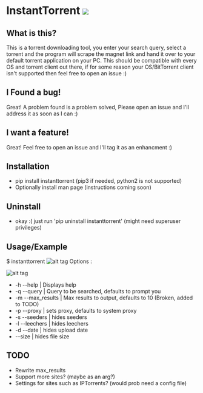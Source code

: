 # InstantTorrent <img src="http://www.free-emoticons.com/files/computer-emoticons/4379.png" style="border:0px;vertical-align:middle">

## What is this?
This is a torrent downloading tool, you enter your search query, select a torrent and the program will scrape the magnet link and hand it over to your default torrent application on your PC.
This should be compatible with every OS and torrent client out there, if for some reason your OS/BitTorrent client isn't supported then feel free to open an issue :)

## I Found a bug!
Great! A problem found is a problem solved, Please open an issue and I'll address it as soon as I can :)

## I want a feature!
Great! Feel free to open an issue and I'll tag it as an enhancment :)

## Installation
* pip install instanttorrent (pip3 if needed, python2 is not supported)
* Optionally install man page (instructions coming soon)

## Uninstall
* okay :( just run 'pip uninstall instanttorrent' (might need superuser privileges)

## Usage/Example
$ instanttorrent
![alt tag](http://i.imgur.com/omGYXSZ.png)
Options :

![alt tag](http://i.imgur.com/jTD7Ik1.png)
* -h --help | Displays help
* -q --query | Query to be searched, defaults to prompt you
* -m --max_results | Max results to output, defaults to 10 (Broken, added to TODO)
* -p --proxy | sets proxy, defaults to system proxy
* -s --seeders | hides seeders
* -l --leechers | hides leechers
* -d --date | hides upload date
* --size | hides file size


## TODO
* Rewrite max_results
* Support more sites? (maybe as an arg?)
* Settings for sites such as IPTorrents? (would prob need a config file)
